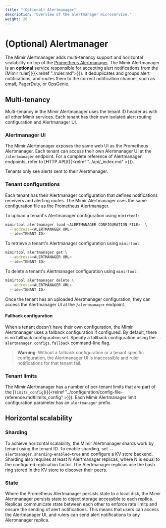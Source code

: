 ```yaml
---
title: "(Optional) Alertmanager"
description: "Overview of the alertmanager microservice."
weight: 20
---
```


# (Optional) Alertmanager

The Mimir Alertmanager adds multi-tenancy support and horizontal scalability on top of the [Prometheus Alertmanager](https://prometheus.io/docs/alerting/alertmanager/).
The Mimir Alertmanager is an **optional** service responsible for accepting alert notifications from the [Mimir ruler]({{<relref "./ruler.md">}}).
It deduplicates and groups alert notifications, and routes them to the correct notification channel, such as email, PagerDuty, or OpsGenie.


## Multi-tenancy

Multi-tenancy in the Mimir Alertmanager uses the tenant ID header as with all other Mimir services.
Each tenant has their own isolated alert routing configuration and Alertmanager UI.

### Alertmanager UI

The Mimir Alertmanager exposes the same web UI as the Prometheus Alertmanager.
Each tenant can access their own Alertmanager UI at the `/alertmanager` endpoint.
For a complete reference of Alertmanager endpoints, refer to [HTTP API]({{<relref "../api/_index.md" >}}).

Tenants only see alerts sent to their Alertmanager.

### Tenant configurations

Each tenant has their Alertmanager configuration that defines notifications receivers and alerting routes.
The Mimir Alertmanager uses the same configuration file as the Prometheus Alertmanager.

To upload a tenant's Alertmanager configuration using `mimirtool`:

```bash
mimirtool alertmanager load <ALERTMANAGER CONFIGURATION FILE>  \
  --address=<ALERTMANAGER URL>
  --id=<TENANT ID>
```

To retrieve a tenant's Alertmanager configuration using `mimirtool`:

```bash
mimirtool alertmanager get \
  --address=<ALERTMANAGER URL>
  --id=<TENANT ID>
```

To delete a tenant's Alertmanager configuration using `mimirtool`:

```bash
mimirtool alertmanager delete \
  --address=<ALERTMANAGER URL>
  --id=<TENANT ID>
```

Once the tenant has an uploaded Alertmanager configuration, they can access the Alertmanager UI at the `/alertmanager` endpoint.

#### Fallback configuration

When a tenant doesn't have their own configuration, the Mimir Alertmanager uses a fallback configuration if configured.
By default, there is no fallback configuration set.
Specify a fallback configuration using the `--alertmanager.configs.fallback` command-line flag.

> **Warning**: Without a fallback configuration or a tenant specific configuration, the Alertmanager UI is inaccessible and ruler notifications for that tenant fail.

### Tenant limits

The Mimir Alertmanager has a number of per-tenant limits that are part of the [`limits_config`]({{<relref "../configuration/config-file-reference.md#limits_config" >}}).
Each Mimir Alertmanager limit configuration parameter has an `alertmanager` prefix.

## Horizontal scalability

<!-- TODO: document the KV store backend and link it in this section -->

### Sharding

To achieve horizontal scalability, the Mimir Alertmanager shards work by tenant using the tenant ID.
To enable sharding, set `--alertmanager.sharding-enabled=true` and configure a KV store backend.
Sharding also requires at least N Alertmanager replicas, where N is equal to the configured replication factor.
The Alertmanager replicas use the hash ring stored in the KV store to discover their peers.

### State

Where the Prometheus Alertmanager persists state to a local disk, the Mimir Alertmanager persists state to object storage accessible to each replica.
Replicas communicate state between each other to enforce rate limits and ensure the sending of alert notifications.
This means that users can access the Alertmanager UI, and rulers can send alert notifications to any Alertmanager replica.
